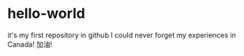 # hello-world
it's my first repository in github
I could never forget my experiences in Canada!
加油!
